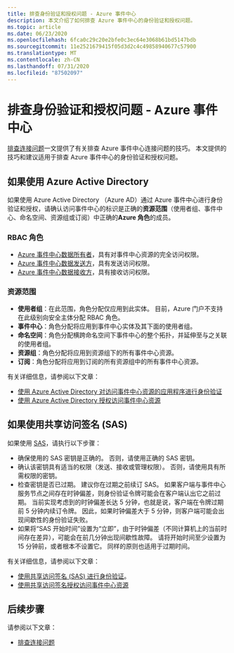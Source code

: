 ```yaml
---
title: 排查身份验证和授权问题 - Azure 事件中心
description: 本文介绍了如何排查 Azure 事件中心的身份验证和授权问题。
ms.topic: article
ms.date: 06/23/2020
ms.openlocfilehash: 6fca0c29c20e2bfe0c3ec64e3068b61bd5147bdb
ms.sourcegitcommit: 11e2521679415f05d3d2c4c49858940677c57900
ms.translationtype: MT
ms.contentlocale: zh-CN
ms.lasthandoff: 07/31/2020
ms.locfileid: "87502097"
---
```

# <a name="troubleshoot-authentication-and-authorization-issues---azure-event-hubs"></a>排查身份验证和授权问题 - Azure 事件中心
[排查连接问题](troubleshooting-guide.md)一文提供了有关排查 Azure 事件中心连接问题的技巧。 本文提供的技巧和建议适用于排查 Azure 事件中心的身份验证和授权问题。 

## <a name="if-you-are-using-azure-active-directory"></a>如果使用 Azure Active Directory
如果使用 Azure Active Directory （Azure AD）通过 Azure 事件中心进行身份验证和授权，请确认访问事件中心的标识是正确的**资源范围**（使用者组、事件中心、命名空间、资源组或订阅）中正确的**Azure 角色**的成员。

### <a name="rbac-roles"></a>RBAC 角色
- [Azure 事件中心数据所有者](../role-based-access-control/built-in-roles.md#azure-event-hubs-data-owner)，具有对事件中心资源的完全访问权限。
- [Azure 事件中心数据发送方](../role-based-access-control/built-in-roles.md#azure-event-hubs-data-receiver)，具有发送访问权限。
- [Azure 事件中心数据接收方](../role-based-access-control/built-in-roles.md#azure-event-hubs-data-sender)，具有接收访问权限。

### <a name="resource-scopes"></a>资源范围
- **使用者组**：在此范围，角色分配仅应用到此实体。 目前，Azure 门户不支持在此级别向安全主体分配 RBAC 角色。 
- **事件中心**：角色分配将应用到事件中心实体及其下面的使用者组。
- **命名空间**：角色分配横跨命名空间下事件中心的整个拓扑，并延伸至与之关联的使用者组。
- **资源组**：角色分配将应用到资源组下的所有事件中心资源。
- **订阅**：角色分配将应用到订阅的所有资源组中的所有事件中心资源。

有关详细信息，请参阅以下文章：

- [使用 Azure Active Directory 对访问事件中心资源的应用程序进行身份验证](authenticate-application.md)
- [使用 Azure Active Directory 授权访问事件中心资源](authorize-access-azure-active-directory.md)

## <a name="if-you-are-using-shared-access-signatures-sas"></a>如果使用共享访问签名 (SAS)
如果使用 [SAS](authenticate-shared-access-signature.md)，请执行以下步骤： 

- 确保使用的 SAS 密钥是正确的。 否则，请使用正确的 SAS 密钥。
- 确认该密钥具有适当的权限（发送、接收或管理权限）。 否则，请使用具有所需权限的密钥。 
- 检查密钥是否已过期。 建议你在过期之前续订 SAS。 如果客户端与事件中心服务节点之间存在时钟偏差，则身份验证令牌可能会在客户端认出它之前过期。 当前实现考虑到的时钟偏差长达 5 分钟，也就是说，客户端在令牌过期前 5 分钟内续订令牌。 因此，如果时钟偏差大于 5 分钟，则客户端可能会出现间歇性的身份验证失败。
- 如果将“SAS 开始时间”设置为“立即”，由于时钟偏差（不同计算机上的当前时间存在差异），可能会在前几分钟出现间歇性故障。 请将开始时间至少设置为 15 分钟前，或者根本不设置它。 同样的原则也适用于过期时间。 

有关详细信息，请参阅以下文章： 

- [使用共享访问签名 (SAS) 进行身份验证](authenticate-shared-access-signature.md)。 
- [使用共享访问签名授权访问事件中心资源](authorize-access-shared-access-signature.md)

## <a name="next-steps"></a>后续步骤

请参阅以下文章：

* [排查连接问题](troubleshooting-guide.md)
